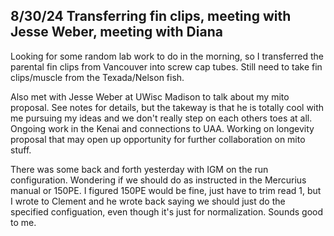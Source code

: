 ## 8/30/24 Transferring fin clips, meeting with Jesse Weber, meeting with Diana

Looking for some random lab work to do in the morning, so I transferred the parental fin clips from Vancouver into screw cap tubes. Still need to take fin clips/muscle from the Texada/Nelson fish.

Also met with Jesse Weber at UWisc Madison to talk about my mito proposal. See notes for details, but the takeway is that he is totally cool with me pursuing my ideas and we don't really step on 
each others toes at all. Ongoing work in the Kenai and connections to UAA. Working on longevity proposal that may open up opportunity for further collaboration on mito stuff.

There was some back and forth yesterday with IGM on the run configuration. Wondering if we should do as instructed in the Mercurius manual or 150PE. I figured 150PE would be fine, just have to trim 
read 1, but I wrote to Clement and he wrote back saying we should just do the specified configuation, even though it's just for normalization. Sounds good to me.
